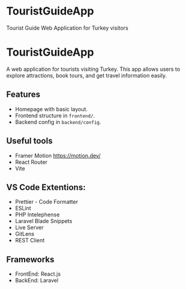 # TouristGuideApp
Tourist Guide Web Application for Turkey visitors
# TouristGuideApp
A web application for tourists visiting Turkey. This app allows users to explore attractions, book tours, and get travel information easily.

## Features
- Homepage with basic layout.
- Frontend structure in `frontend/`.
- Backend config in `backend/config`.

## Useful tools
- Framer Motion https://motion.dev/
- React Router
- Vite

## VS Code Extentions:
- Prettier - Code Formatter
- ESLint
- PHP Intelephense
- Laravel Blade Snippets
- Live Server
- GitLens
- REST Client 

## Frameworks
- FrontEnd: React.js
- BackEnd: Laravel
